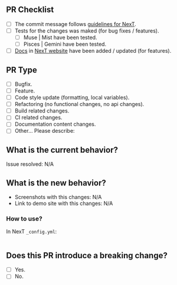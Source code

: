 <!-- ATTENTION!
1. Please write pull request readme in English, thanks!

2. Always remember that NexT includes 4 schemes. And if on one of them works fine after the changes, on another scheme this changes can be broken. Muse and Mist have similar structure, but Pisces is very difference from them. Gemini is a mirror of Pisces with some styles and layouts remakes. So, please make the tests at least on two schemes (Muse or Mist and Pisces or Gemini).

3. In addition, you need to confirm that the changes made by this PR are compatible with PJAX.

4. We use ESLint and Stylint for identifying and reporting on patterns in JavaScript and Stylus. Please execute the following commands:
```sh
cd path/to/theme-next
npm install
npm run test
npm run test lint:stylus
```
And make sure that this PR does not cause more warning messages.

5. Please check if your PR fulfills the following requirements.
-->

## PR Checklist <!-- 我确认我已经查看了 -->

<!-- Change [ ] to [x] to select (将 [ ] 换成 [x] 来选择) -->

- [ ] The commit message follows [guidelines for NexT](https://github.com/theme-next/hexo-theme-next/blob/master/.github/CONTRIBUTING.md).
- [ ] Tests for the changes was maked (for bug fixes / features).
  - [ ] Muse | Mist have been tested.
  - [ ] Pisces | Gemini have been tested.
- [ ] [Docs](https://github.com/theme-next/theme-next.org/tree/source/source/docs) in [NexT website](https://theme-next.org/docs/) have been added / updated (for features).
  <!-- For adding Docs edit needed file here: https://github.com/theme-next/theme-next.org/tree/source/source/docs and create PR with this changes here: https://github.com/theme-next/theme-next.org/pulls -->

## PR Type

<!-- What kind of change does this PR introduce? -->

- [ ] Bugfix.
- [ ] Feature.
- [ ] Code style update (formatting, local variables).
- [ ] Refactoring (no functional changes, no api changes).
- [ ] Build related changes.
- [ ] CI related changes.
- [ ] Documentation content changes.
- [ ] Other... Please describe:

## What is the current behavior?

<!-- Please describe the current behavior that you are modifying, or link to a relevant issue -->

Issue resolved: N/A

## What is the new behavior?

<!-- Description about this pull, in several words -->

- Screenshots with this changes: N/A
- Link to demo site with this changes: N/A

### How to use?

In NexT `_config.yml`:

```yml

```

## Does this PR introduce a breaking change?

- [ ] Yes.
- [ ] No.
